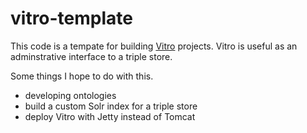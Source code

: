 vitro-template
===========

This code is a tempate for building [Vitro](https://github.com/vivo-project/Vitro/) projects.  Vitro is useful as an adminstrative interface to a triple store. 

Some things I hope to do with this.  

 * developing ontologies
 * build a custom Solr index for a triple store
 * deploy Vitro with Jetty instead of Tomcat
